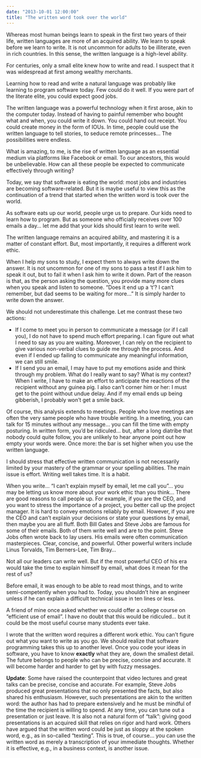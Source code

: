 ```yaml
---
date: "2013-10-01 12:00:00"
title: "The written word took over the world"
---
```




Whereas most human beings learn to speak in the first two years of their life, written languages are more of an acquired ability. We learn to speak before we learn to write. It is not uncommon for adults to be illiterate, even in rich countries. In this sense, the written language is a high-level ability.

For centuries, only a small elite knew how to write and read. I suspect that it was widespread at first among wealthy merchants.

Learning how to read and write a natural language was probably like learning to program software today. Few could do it well. If you were part of the literate elite, you could expect good jobs.

The written language was a powerful technology when it first arose, akin to the computer today. Instead of having to painful remember who bought what and when, you could write it down. You could hand out receipt. You could create money in the form of IOUs. In time, people could use the written language to tell stories, to seduce remote princesses&hellip; The possibilities were endless.

What is amazing, to me, is the rise of written language as an essential medium via platforms like Facebook or email. To our ancestors, this would be unbelievable. How can all these people be expected to communicate effectively through writing?

Today, we say that software is eating the world: most jobs and industries are becoming software-related. But it is maybe useful to view this as the continuation of a trend that started when the written word is took over the world.

As software eats up our world, people urge us to prepare. Our kids need to learn how to program. But as someone who officially receives over 100 emails a day&hellip; let me add that your kids should first learn to write well.

The written language remains an acquired ability, and mastering it is a matter of constant effort. But, most importantly, it requires a different work ethic.

When I help my sons to study, I expect them to always write down the answer. It is not uncommon for one of my sons to pass a test if I ask him to speak it out, but to fail it when I ask him to write it down. Part of the reason is that, as the person asking the question, you provide many more clues when you speak and listen to someone. &ldquo;Does it end up a &lsquo;t&rsquo;? I can&rsquo;t remember, but dad seems to be waiting for more&hellip;&rdquo; It is simply harder to write down the answer.

We should not underestimate this challenge. Let me contrast these two actions:

- If I come to meet you in person to communicate a message (or if I call you), I do not have to spend much effort preparing. I can figure out what I need to say as you are waiting. Moreover, I can rely on the recipient to give various non-verbal clues to guide me through the process. And even if I ended up failing to communicate any meaningful information, we can still smile. 
- If I send you an email, I may have to put my emotions aside and think through my problem. What do I really want to say? What is my context? When I write, I have to make an effort to anticipate the reactions of the recipient without any guinea pig. I also can&rsquo;t corner him or her: I must get to the point without undue delay. And if my email ends up being gibberish, I probably won&rsquo;t get a smile back. 


Of course, this analysis extends to meetings. People who love meetings are often the very same people who have trouble writing. In a meeting, you can talk for 15 minutes without any message&hellip; you can fill the time with empty posturing. In written form, you&rsquo;d be ridiculed&hellip; but, after a long diatribe that nobody could quite follow, you are unlikely to hear anyone point out how empty your words were. Once more: the bar is set higher when you use the written language.

I should stress that effective written communication is not necessarily limited by your mastery of the grammar or your spelling abilities. The main issue is effort. Writing well takes time. It is a habit.

When you write&hellip; &ldquo;I can&rsquo;t explain myself by email, let me call you&rdquo;&hellip; you may be letting us know more about your work ethic than you think&hellip; There are good reasons to call people up. For example, if you are the CEO, and you want to stress the importance of a project, you better call up the project manager. It is hard to convey emotions reliably by email. However, if you are the CEO and can&rsquo;t explain your decisions or state your questions by email, then maybe you are all fluff. Both Bill Gates and Steve Jobs are famous for some of their emails. Both of them write well and are to the point. Steve Jobs often wrote back to lay users. His emails were often communication masterpieces. Clear, concise, and powerful. Other powerful writers include Linus Torvalds, Tim Berners-Lee, Tim Bray&hellip;

Not all our leaders can write well. But if the most powerful CEO of his era would take the time to explain himself by email, what does it mean for the rest of us?

Before email, it was enough to be able to read most things, and to write semi-competently when you had to. Today, you shouldn&rsquo;t hire an engineer unless if he can explain a difficult technical issue in ten lines or less.

A friend of mine once asked whether we could offer a college course on &ldquo;efficient use of email&rdquo;. I have no doubt that this would be ridiculed&hellip; but it could be the most useful course many students ever take.

I wrote that the written word requires a different work ethic. You can&rsquo;t figure out what you want to write as you go. We should realize that software programming takes this up to another level. Once you code your ideas in software, you have to know __exactly__ what they are, down the smallest detail. The future belongs to people who can be precise, concise and accurate. It will become harder and harder to get by with fuzzy messages.

__Update__: Some have raised the counterpoint that video lectures and great talks can be precise, concise and accurate. For example, Steve Jobs produced great presentations that no only presented the facts, but also shared his enthusiasm. However, such presentations are akin to the written word: the author has had to prepare extensively and he must be mindful of the time the recipient is willing to spend. At any time, you can tune out a presentation or just leave. It is also not a natural form of &ldquo;talk&rdquo;: giving good presentations is an acquired skill that relies on rigor and hard work. Others have argued that the written word could be just as sloppy at the spoken word, e.g., as in so-called &ldquo;texting&rdquo;. This is true, of course&hellip; you can use the written word as merely a transcription of your immediate thoughts. Whether it is effective, e.g., in a business context, is another issue.

